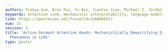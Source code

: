 ```yaml
---
authors: Tianyu Guo, Druv Pai, Yu Bai, Jiantao Jiao, Michael I. Jordan, Song Mei
keywords: attention sink, mechanistic interpretability, language models, transformers
link: https://openreview.net/forum?id=Zx6WUbE9J7
num: 15
session: 3
title: 'Active-Dormant Attention Heads: Mechanistically Demystifying Extreme-Token
  Phenomena in LLMs'
type: poster
---
```

